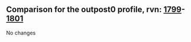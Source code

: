 ## Comparison for the outpost0 profile, rvn: [1799](https://github.com/PRO100KatYT/FortniteProfileRevisions/tree/main/profiles/outpost0/1799%20outpost0.json)-[1801](https://github.com/PRO100KatYT/FortniteProfileRevisions/tree/main/profiles/outpost0/1801%20outpost0.json)

No changes
